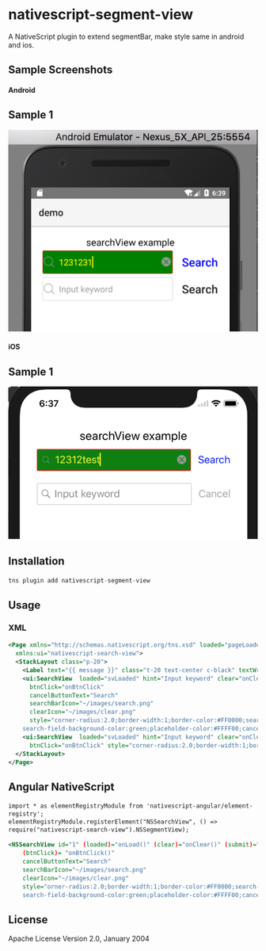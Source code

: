 # nativescript-segment-view

A NativeScript plugin to extend segmentBar, make style same in android and ios.

## Sample Screenshots

#### Android

Sample 1
--------
![Sample1](image/searchview_android.png)


#### iOS

Sample 1
--------
![Sample1](image/searchview_ios.png)



## Installation

```javascript
tns plugin add nativescript-segment-view
```

## Usage 

### XML
```XML
<Page xmlns="http://schemas.nativescript.org/tns.xsd" loaded="pageLoaded" class="page"
  xmlns:ui="nativescript-search-view">
  <StackLayout class="p-20">
    <Label text="{{ message }}" class="t-20 text-center c-black" textWrap="true"/>
    <ui:SearchView  loaded="svLoaded" hint="Input keyword" clear="onClear" submit="onSubmit"
      btnClick="onBtnClick"
      cancelButtonText="Search"
      searchBarIcon="~/images/search.png"
      clearIcon="~/images/clear.png"
      style="corner-radius:2.0;border-width:1;border-color:#FF0000;search-field-cursor-color:#FFFF00;search-field-text-color:#FFFF00;
    search-field-background-color:green;placeholder-color:#FFFF00;cancel-button-text-color:blue;" />
    <ui:SearchView  loaded="svLoaded" hint="Input keyword" clear="onClear" submit="onSubmit"
      btnClick="onBtnClick" style="corner-radius:2.0;border-width:1;border-color:#CCCCCC;" />
  </StackLayout>
</Page>
```

## Angular NativeScript

```TS
import * as elementRegistryModule from 'nativescript-angular/element-registry';
elementRegistryModule.registerElement("NSSearchView", () => require("nativescript-search-view").NSSegmentView);
```

```XML
<NSSearchView id="1" (loaded)="onLoad()" (clear)="onClear()" (submit)="onSubmit($event)"
    (btnClick)= "onBtnClick()"
    cancelButtonText="Search"
    searchBarIcon="~/images/search.png"
    clearIcon="~/images/clear.png"
    style="orner-radius:2.0;border-width:1;border-color:#FF0000;search-field-cursor-color:#FFFF00;search-field-text-color:#FFFF00;
    search-field-background-color:green;placeholder-color:#FFFF00;cancel-button-text-color:blue;"></NSSearchView>
```
    
## License

Apache License Version 2.0, January 2004
